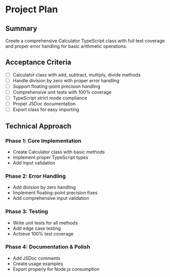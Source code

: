 # Project Plan

## Summary

Create a comprehensive Calculator TypeScript class with full test coverage and proper error handling for basic arithmetic operations.

## Acceptance Criteria

- [ ] Calculator class with add, subtract, multiply, divide methods
- [ ] Handle division by zero with proper error handling
- [ ] Support floating-point precision handling
- [ ] Comprehensive unit tests with 100% coverage
- [ ] TypeScript strict mode compliance
- [ ] Proper JSDoc documentation
- [ ] Export class for easy importing

## Technical Approach

### Phase 1: Core Implementation

- Create Calculator class with basic methods
- Implement proper TypeScript types
- Add input validation

### Phase 2: Error Handling

- Add division by zero handling
- Implement floating-point precision fixes
- Add comprehensive input validation

### Phase 3: Testing

- Write unit tests for all methods
- Add edge case testing
- Achieve 100% test coverage

### Phase 4: Documentation & Polish

- Add JSDoc comments
- Create usage examples
- Export properly for Node.js consumption
